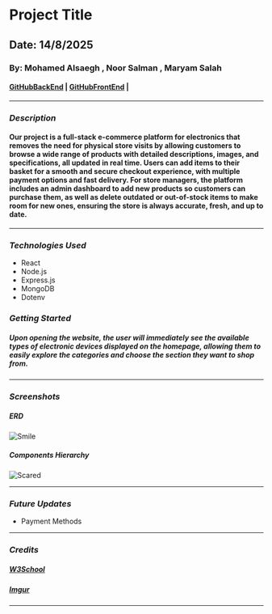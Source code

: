 # Project Title

## Date: 14/8/2025
### By: Mohamed Alsaegh , Noor Salman , Maryam Salah

#### [GitHubBackEnd](https://github.com/NOORSALMAN25/ElectroStore-backEnd) | [GitHubFrontEnd](https://github.com/NOORSALMAN25/ElectroStore-frontEnd) | 
***

### ***Description***
#### Our project is a full-stack e-commerce platform for electronics that removes the need for physical store visits by allowing customers to browse a wide range of products with detailed descriptions, images, and specifications, all updated in real time. Users can add items to their basket for a smooth and secure checkout experience, with multiple payment options and fast delivery. For store managers, the platform includes an admin dashboard to add new products so customers can purchase them, as well as delete outdated or out-of-stock items to make room for new ones, ensuring the store is always accurate, fresh, and up to date.
***

### ***Technologies Used***
* React
* Node.js
* Express.js
* MongoDB
* Dotenv



### ***Getting Started***

##### Upon opening the website, the user will immediately see the available types of electronic devices displayed on the homepage, allowing them to easily explore the categories and choose the section they want to shop from.
***

### ***Screenshots***

##### ERD 
![Smile](https://i.imgur.com/HEpDhfx.png)

##### Components Hierarchy 
![Scared](https://i.imgur.com/OxdSFth.png)
***

### ***Future Updates***

- Payment Methods


***

### ***Credits***

##### [W3School](https://www.w3schools.com/)

#####  [Imgur](https://imgur.com/)


***
